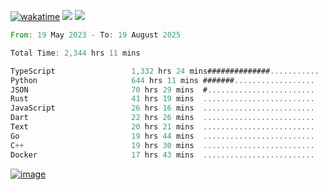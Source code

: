 [![wakatime](https://wakatime.com/badge/user/00eead22-fb14-4dd0-ab8a-3625cafbd50d.svg)](https://wakatime.com/@00eead22-fb14-4dd0-ab8a-3625cafbd50d)
![](https://komarev.com/ghpvc/?username=flatypus)
![](https://pixel.flatypus.me/flatypus?type=tracker)
<!--START_SECTION:waka-->

```rust
From: 19 May 2023 - To: 19 August 2025

Total Time: 2,344 hrs 11 mins

TypeScript                 1,332 hrs 24 mins##############...........   56.50 %
Python                     644 hrs 11 mins #######..................   27.32 %
JSON                       70 hrs 29 mins  #........................   02.99 %
Rust                       41 hrs 19 mins  .........................   01.75 %
JavaScript                 26 hrs 16 mins  .........................   01.11 %
Dart                       22 hrs 26 mins  .........................   00.95 %
Text                       20 hrs 21 mins  .........................   00.86 %
Go                         19 hrs 44 mins  .........................   00.84 %
C++                        19 hrs 30 mins  .........................   00.83 %
Docker                     17 hrs 43 mins  .........................   00.75 %
```

<!--END_SECTION:waka-->
[<img alt="image" src="https://github.com/flatypus/flatypus/assets/68029599/0a302dc1-501c-43a0-ae8d-37ec4817f3bd">](https://flatypus.me)

